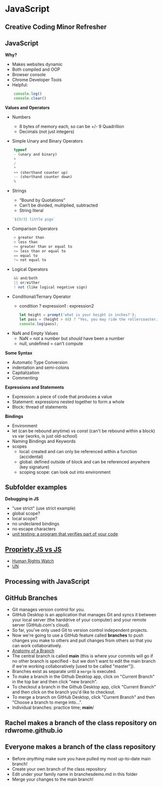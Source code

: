 # JavaScript

## Creative Coding Minor Refresher

## JavaScript

**Why?**

- Makes websites dynamic
- Both compiled and OOP
- Browser console
- Chrome Developer Tools
- Helpful:
```javascript
	console.log()
	console.clear()
```

**Values and Operators**

- Numbers
	- 8 bytes of memory each, so can be +/- 9 Quadrillion
	- Decimals (not just integers)

- Simple Unary and Binary Operators

```javascript
	typeof
	- (unary and binary)
	+
	/
	*
	++ (shorthand counter up)
	-- (shorthand counter down)
	%
```
- Strings
	- “Bound by Quotations”
	- Can’t be divided, multiplied, subtracted
	- String literal

	```javascript
	`${9/3} little pigs`
	```
- Comparison Operators

```javascript
	> greater than
	< less than
	>= greater than or equal to
	<= less than or equal to
	== equal to
	!= not equal to
```
- Logical Operators

```javascript
	&& and/both
	|| or/either
	! not (like logical negative sign)
```
- Conditional/Ternary Operator
	 - condition ? expression1 : expression2

		```javascript
		let height = prompt('what is your height in inches?');
		let pass = (height > 48) ? "Yes, you may ride the rollercoaster." : "Sorry, you may not ride the rollercoaster.";
		console.log(pass);
		```
- NaN and Empty Values
	- NaN = not a number but *should* have been a number
	- null, undefined = can't compute

**Some Syntax**

- Automatic Type Conversion
- indentation and semi-colons
- Capitalization
- Commenting

**Expressions and Statements**
- Expression: a piece of code that produces a value
- Statement: expressions nested together to form a whole
- Block: thread of statements

**Bindings**

- Environment
- let (can be rebound anytime) vs const (can't be rebound within a block) vs var (works, is just old-school)
- Naming Bindings and Keywords
- scopes
	- local: created and can only be referenced within a function (accidental)
	- global: defined outside of block and can be referenced anywhere (key signature)
	- scoping scope: can look out into environment

## Subfolder examples

**Debugging in JS**

- "use strict" (use strict example)
- global scope?
- local scope?
- no undeclared bindings
- no escape characters
- [unit testing: a program that verifies part of your code](https://www.smashingmagazine.com/2012/06/introduction-to-javascript-unit-testing/)

## [Propriety JS vs JS](https://www.gnu.org/philosophy/javascript-trap.en.html)
- [Human Rights Watch](https://www.hrw.org/report/2022/05/25/how-dare-they-peep-my-private-life/childrens-rights-violations-governments)
- [UN](https://www.ohchr.org/)

## Processing with JavaScript

## GitHub Branches

- Git manages version control for you.
- GitHub Desktop is an application that manages Git and syncs it between your local server (the harddrive of your computer) and your remote server (GitHub.com's cloud).
- So far, you've only used Git to version control independent projects.
- Now we're going to use a GitHub feature called **branches** to push changes you make to others and pull changes from others so that you can work collaboratively.
- [Anatomy of a Branch](https://docs.github.com/en/pull-requests/collaborating-with-pull-requests/proposing-changes-to-your-work-with-pull-requests/about-branches)
- The central branch is called **main** (this is where your commits will go if no other branch is specified - but we don't want to edit the main branch if we're working collaboratively [used to be called "master"]).
- Branches exist as separate until a `merge` is executed.
- To make a branch in the Github Desktop app, click on "Current Branch" in the top bar and then click "new branch".
- To checkout a branch in the Github Desktop app, click "Current Branch" and then click on the branch you'd like to checkout.
- To merge a branch on GitHub Desktop, click "Current Branch" and then "Choose a branch to merge into...".
- Individual branches: practice time; **main**/

## Rachel makes a branch of the class repository on rdwrome.github.io

## Everyone makes a branch of the class repository
- Before *anything* make sure you have pulled my most up-to-date main branch!
- Create your own branch of the class repository
- Edit under your family name in branchesdemo.md in this folder
- Merge your changes to the main branch!
